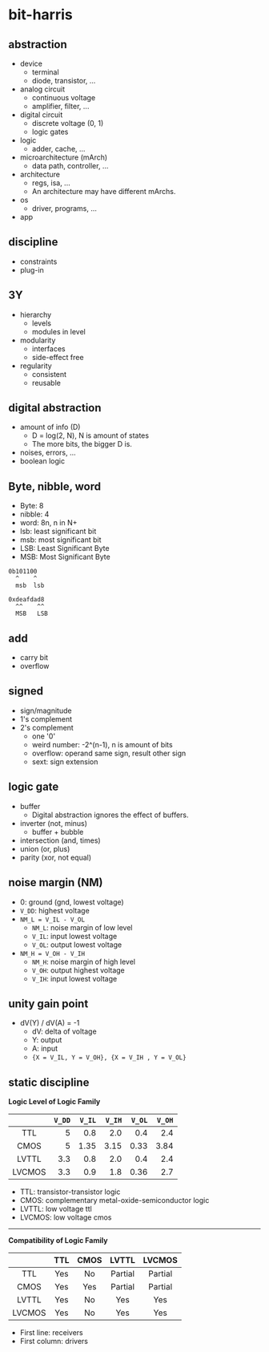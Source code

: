 # bit-harris

## abstraction

- device
  - terminal
  - diode, transistor, ...
- analog circuit
  - continuous voltage
  - amplifier, filter, ...
- digital circuit
  - discrete voltage (0, 1)
  - logic gates
- logic
  - adder, cache, ...
- microarchitecture (mArch)
  - data path, controller, ...
- architecture
  - regs, isa, ...
  - An architecture may have different mArchs.
- os
  - driver, programs, ...
- app

## discipline

- constraints
- plug-in

## 3Y

- hierarchy
  - levels
  - modules in level
- modularity
  - interfaces
  - side-effect free
- regularity
  - consistent
  - reusable

## digital abstraction

- amount of info (D)
  - D = log(2, N), N is amount of states
  - The more bits, the bigger D is.
- noises, errors, ...
- boolean logic

## Byte, nibble, word

- Byte: 8
- nibble: 4
- word: 8n, n in N+
- lsb: least significant bit
- msb: most significant bit
- LSB: Least Significant Byte
- MSB: Most Significant Byte

```
0b101100
  ^    ^
  msb  lsb

0xdeafdad8
  ^^    ^^
  MSB   LSB
```

## add

- carry bit
- overflow

## signed

- sign/magnitude
- 1's complement
- 2's complement
  - one '0'
  - weird number: -2^(n-1), n is amount of bits
  - overflow: operand same sign, result other sign
  - sext: sign extension

## logic gate

- buffer
  - Digital abstraction ignores the effect of buffers.
- inverter (not, minus)
  - buffer + bubble
- intersection (and, times)
- union (or, plus)
- parity (xor, not equal)

## noise margin (NM)

- 0: ground (gnd, lowest voltage)
- `V_DD`: highest voltage
- `NM_L = V_IL - V_OL`
  - `NM_L`: noise margin of low level
  - `V_IL`: input lowest voltage
  - `V_OL`: output lowest voltage
- `NM_H = V_OH - V_IH`
  - `NM_H`: noise margin of high level
  - `V_OH`: output highest voltage
  - `V_IH`: input lowest voltage

## unity gain point

- dV(Y) / dV(A) = -1
  - dV: delta of voltage
  - Y: output
  - A: input
  - `{X = V_IL, Y = V_OH}, {X = V_IH , Y = V_OL}`

## static discipline

__Logic Level of Logic Family__

|        |`V_DD`|`V_IL`|`V_IH`|`V_OL`|`V_OH`|
|:------:|-----:|-----:|-----:|-----:|-----:|
| TTL    | 5    | 0.8  | 2.0  | 0.4  | 2.4  |
| CMOS   | 5    | 1.35 | 3.15 | 0.33 | 3.84 |
| LVTTL  | 3.3  | 0.8  | 2.0  | 0.4  | 2.4  |
| LVCMOS | 3.3  | 0.9  | 1.8  | 0.36 | 2.7  |

- TTL: transistor-transistor logic
- CMOS: complementary metal-oxide-semiconductor logic
- LVTTL: low voltage ttl
- LVCMOS: low voltage cmos

---

__Compatibility of Logic Family__

|        | TTL | CMOS | LVTTL   | LVCMOS  |
|:------:|:---:|:----:|:-------:|:-------:|
| TTL    | Yes | No   | Partial | Partial |
| CMOS   | Yes | Yes  | Partial | Partial |
| LVTTL  | Yes | No   | Yes     | Yes     |
| LVCMOS | Yes | No   | Yes     | Yes     |

- First line: receivers
- First column: drivers

